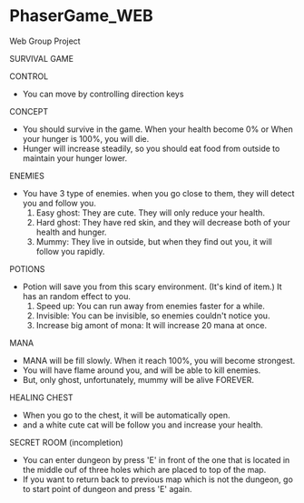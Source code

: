 # PhaserGame_WEB
Web Group Project

SURVIVAL GAME

CONTROL

- You can move by controlling direction keys


CONCEPT

- You should survive in the game. When your health become 0% or When your hunger is 100%, you will die.
- Hunger will increase steadily, so you should eat food from outside to maintain your hunger lower.


ENEMIES

- You have 3 type of enemies. when you go close to them, they will detect you and follow you.
    1) Easy ghost: They are cute. They will only reduce your health.
    2) Hard ghost: They have red skin, and they will decrease both of your health and hunger.
    3) Mummy: They live in outside, but when they find out you, it will follow you rapidly.


POTIONS

- Potion will save you from this scary environment. (It's kind of item.)
  It has an random effect to you.
    1) Speed up: You can run away from enemies faster for a while.
    2) Invisible: You can be invisible, so enemies couldn't notice you.
    3) Increase big amont of mona: It will increase 20 mana at once.


MANA

- MANA will be fill slowly. When it reach 100%, you will become strongest.
- You will have flame around you, and will be able to kill enemies.
- But, only ghost, unfortunately, mummy will be alive FOREVER.


HEALING CHEST

- When you go to the chest, it will be automatically open.
- and a white cute cat will be follow you and increase your health. 


SECRET ROOM (incompletion)

- You can enter dungeon by press 'E' in front of the one that is located in the middle ouf of three holes
  which are placed to top of the map.
- If you want to return back to previous map which is not the dungeon, go to start point of dungeon and press 'E' again.

